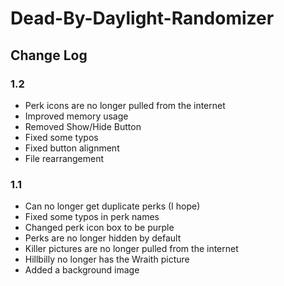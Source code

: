 # Dead-By-Daylight-Randomizer

## **Change Log**

### 1.2
- Perk icons are no longer pulled from the internet
- Improved memory usage
- Removed Show/Hide Button
- Fixed some typos
- Fixed button alignment
- File rearrangement

### 1.1
- Can no longer get duplicate perks (I hope)
- Fixed some typos in perk names
- Changed perk icon box to be purple
- Perks are no longer hidden by default
- Killer pictures are no longer pulled from the internet
- Hillbilly no longer has the Wraith picture
- Added a background image
